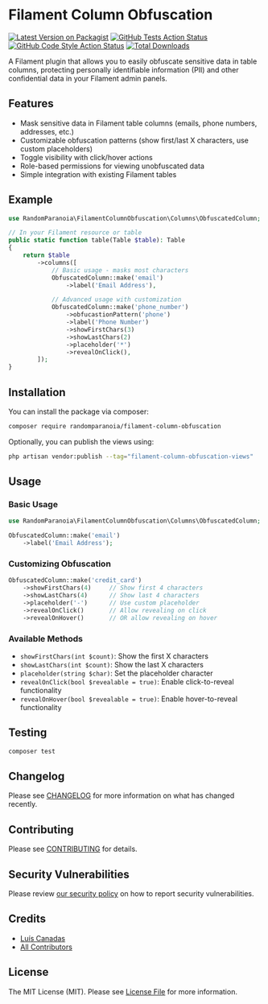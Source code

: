 # Filament Column Obfuscation

[![Latest Version on Packagist](https://img.shields.io/packagist/v/randomparanoia/filament-column-obfuscation.svg?style=flat-square)](https://packagist.org/packages/randomparanoia/filament-column-obfuscation)
[![GitHub Tests Action Status](https://img.shields.io/github/actions/workflow/status/randomparanoia/filament-column-obfuscation/run-tests.yml?branch=main&label=tests&style=flat-square)](https://github.com/randomparanoia/filament-column-obfuscation/actions?query=workflow%3Arun-tests+branch%3Amain)
[![GitHub Code Style Action Status](https://img.shields.io/github/actions/workflow/status/randomparanoia/filament-column-obfuscation/fix-php-code-style-issues.yml?branch=main&label=code%20style&style=flat-square)](https://github.com/randomparanoia/filament-column-obfuscation/actions?query=workflow%3A"Fix+PHP+code+style+issues"+branch%3Amain)
[![Total Downloads](https://img.shields.io/packagist/dt/randomparanoia/filament-column-obfuscation.svg?style=flat-square)](https://packagist.org/packages/randomparanoia/filament-column-obfuscation)

A Filament plugin that allows you to easily obfuscate sensitive data in table columns, protecting personally identifiable information (PII) and other confidential data in your Filament admin panels.

## Features

-   Mask sensitive data in Filament table columns (emails, phone numbers, addresses, etc.)
-   Customizable obfuscation patterns (show first/last X characters, use custom placeholders)
-   Toggle visibility with click/hover actions
-   Role-based permissions for viewing unobfuscated data
-   Simple integration with existing Filament tables

## Example

```php
use RandomParanoia\FilamentColumnObfuscation\Columns\ObfuscatedColumn;

// In your Filament resource or table
public static function table(Table $table): Table
{
    return $table
        ->columns([
            // Basic usage - masks most characters
            ObfuscatedColumn::make('email')
                ->label('Email Address'),

            // Advanced usage with customization
            ObfuscatedColumn::make('phone_number')
                ->obfucastionPattern('phone')
                ->label('Phone Number')
                ->showFirstChars(3)
                ->showLastChars(2)
                ->placeholder('*')
                ->revealOnClick(),
        ]);
}
```

## Installation

You can install the package via composer:

```bash
composer require randomparanoia/filament-column-obfuscation
```

Optionally, you can publish the views using:

```bash
php artisan vendor:publish --tag="filament-column-obfuscation-views"
```

## Usage

### Basic Usage

```php
use RandomParanoia\FilamentColumnObfuscation\Columns\ObfuscatedColumn;

ObfuscatedColumn::make('email')
    ->label('Email Address');
```

### Customizing Obfuscation

```php
ObfuscatedColumn::make('credit_card')
    ->showFirstChars(4)     // Show first 4 characters
    ->showLastChars(4)      // Show last 4 characters
    ->placeholder('-')      // Use custom placeholder
    ->revealOnClick()       // Allow revealing on click
    ->revealOnHover()       // OR allow revealing on hover
```

### Available Methods

-   `showFirstChars(int $count)`: Show the first X characters
-   `showLastChars(int $count)`: Show the last X characters
-   `placeholder(string $char)`: Set the placeholder character
-   `revealOnClick(bool $revealable = true)`: Enable click-to-reveal functionality
-   `revealOnHover(bool $revealable = true)`: Enable hover-to-reveal functionality

## Testing

```bash
composer test
```

## Changelog

Please see [CHANGELOG](CHANGELOG.md) for more information on what has changed recently.

## Contributing

Please see [CONTRIBUTING](CONTRIBUTING.md) for details.

## Security Vulnerabilities

Please review [our security policy](../../security/policy) on how to report security vulnerabilities.

## Credits

-   [Luís Canadas](https://github.com/randomparanoia)
-   [All Contributors](../../contributors)

## License

The MIT License (MIT). Please see [License File](LICENSE.md) for more information.
